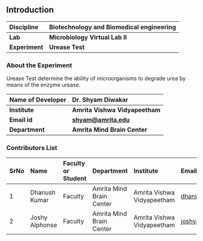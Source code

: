 ## Introduction


<b>Discipline | <b> Biotechnology and Biomedical engineering
:--|:--|
<b> Lab | <b> Microbiology Virtual Lab II
<b> Experiment|     <b> Urease Test

### About the Experiment 

Urease Test determine the ability of microorganisms to degrade urea by means of the enzyme urease.

<b>Name of Developer | <b> Dr. Shyam Diwakar
:--|:--|
<b> Institute | <b> Amrita Vishwa Vidyapeetham  
<b> Email id|     <b> shyam@amrita.edu
<b> Department |  <b> Amrita Mind Brain Center

### Contributors List

SrNo | Name | Faculty or Student | Department| Institute | Email id
:--|:--|:--|:--|:--|:--|
1 | Dhanush Kumar | Faculty | Amrita Mind Brain Center | Amrita Vishwa Vidyapeetham | dhanushkumar@am.amrita.edu
2 | Joshy Alphonse| Faculty | Amrita Mind Brain Center | Amrita Vishwa Vidyapeetham | joshya@am.amrita.edu
